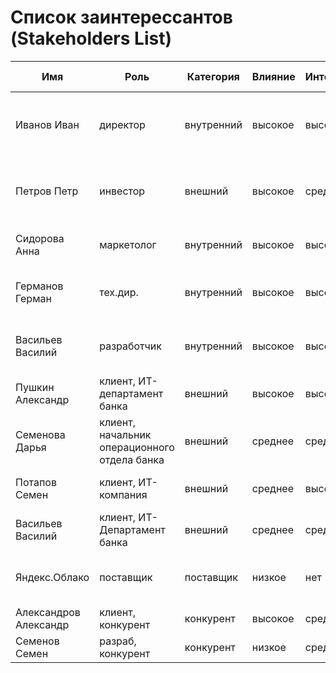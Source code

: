 # Список заинтерессантов (Stakeholders List)

| Имя                   | Роль                                         | Категория  | Влияние | Интерес | Интересы                                       | Контакты                 | Частота контактов | Дополнительно |
|-----------------------|----------------------------------------------|------------|---------|---------|------------------------------------------------|--------------------------|-------------------|---------------|
| Иванов Иван           | директор                                     | внутренний | высокое | высокий | состояние проекта, сроки, проблемы, зп         | invanov@email.dom        | ежедневно         |               |
| Петров Петр           | инвестор                                     | внешний    | высокое | средний | бюджет, расходы, сроки завершения, окупаемость | +7 111 111 11111         | еженедельно       |               |
| Сидорова Анна         | маркетолог                                   | внутренний | высокое | высокий | разработка, бюджет, сроки, зп                  | telegram: @SidorovaAnna  | ежедневно         |               |
| Германов Герман       | тех.дир.                                     | внутренний | высокое | высокий | маркетинг, бюджет, требования, зп              | germanov@email.dom       | ежедневно         |               |
| Васильев Василий      | разработчик                                  | внутренний | высокое | высокий | маркетинг, архитектура, требования, зп         | vasiliev@email.dom       | ежедневно         |               |
| Пушкин Александр      | клиент, ИТ-департамент банка                 | внешний    | высокое | высокий | сроки, функции, стоимость                      | pushkin@client.dom       | еженедельно       |               |
| Семенова Дарья        | клиент, начальник операционного отдела банка | внешний    | среднее | среднее | функции                                        | semenova@client.dom      | раз в две недели  |               |
| Потапов Семен         | клиент, ИТ-компания                          | внешний    | среднее | высокий | сроки, функции, стоимость                      | potap@mail.ru            | ежемесячно        |               |
| Васильев Василий      | клиент, ИТ-Департамент банка                 | внешний    | среднее | среднее | сроки, функции, стоимость                      | vas@mail.ru              | ежеквартально     |               |
| Яндекс.Облако         | поставщик                                    | поставщик  | низкое  | нет     | оплата счетов, соблюдение законов              | https://cloud.yandex.ru/ | нет               |               |
| Александров Александр | клиент, конкурент                            | конкурент  | высокое | средний | захват рынка                                   |                          | нет               |               |
| Семенов Семен         | разраб, конкурент                            | конкурент  | низкое  | средний | повышение зп                                   |                          | нет               |               |
